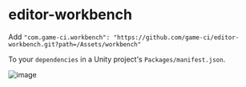 # editor-workbench

Add `"com.game-ci.workbench": "https://github.com/game-ci/editor-workbench.git?path=/Assets/workbench"`

To your `dependencies` in a Unity project's `Packages/manifest.json`.

![image](https://user-images.githubusercontent.com/1751064/182266538-411444bf-c4c6-491b-935b-d7f95f3efe89.png)

